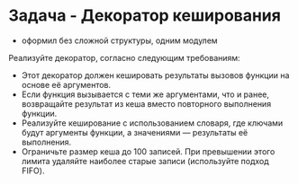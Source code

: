 # Задача - Декоратор кеширования
* оформил без сложной структуры, одним модулем

Реализуйте декоратор, согласно следующим требованиям:

* Этот декоратор должен кешировать результаты вызовов функции на основе её аргументов.
* Если функция вызывается с теми же аргументами, что и ранее, возвращайте результат из кеша вместо повторного выполнения функции.
* Реализуйте кеширование с использованием словаря, где ключами будут аргументы функции, а значениями — результаты её выполнения.
* Ограничьте размер кеша до 100 записей. При превышении этого лимита удаляйте наиболее старые записи (используйте подход FIFO).
